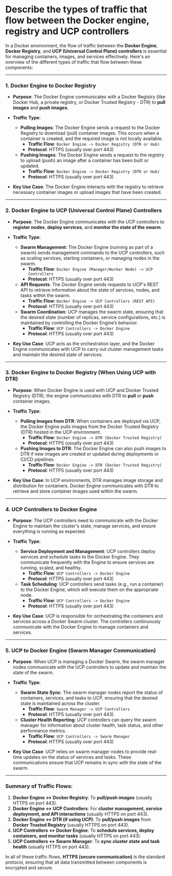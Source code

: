 # Describe the types of traffic that flow between the Docker engine, registry and UCP controllers

In a Docker environment, the flow of traffic between the **Docker Engine**, **Docker Registry**, and **UCP (Universal Control Plane) controllers** is essential for managing containers, images, and services effectively. Here's an overview of the different types of traffic that flow between these components:

---

### **1. Docker Engine to Docker Registry**
- **Purpose**: The Docker Engine communicates with a Docker Registry (like Docker Hub, a private registry, or Docker Trusted Registry - DTR) to **pull images** and **push images**.

- **Traffic Type**:
  - **Pulling Images**: The Docker Engine sends a request to the Docker Registry to download (pull) container images. This occurs when a container is created, and the required image is not locally available.
    - **Traffic Flow**: `Docker Engine -> Docker Registry (DTR or Hub)`
    - **Protocol**: HTTPS (usually over port 443)
  - **Pushing Images**: The Docker Engine sends a request to the registry to upload (push) an image after a container has been built or updated.
    - **Traffic Flow**: `Docker Engine -> Docker Registry (DTR or Hub)`
    - **Protocol**: HTTPS (usually over port 443)

- **Key Use Case**: The Docker Engine interacts with the registry to retrieve necessary container images or upload images that have been created.

---

### **2. Docker Engine to UCP (Universal Control Plane) Controllers**
- **Purpose**: The Docker Engine communicates with the UCP controllers to **register nodes**, **deploy services**, and **monitor the state of the swarm**.

- **Traffic Type**:
  - **Swarm Management**: The Docker Engine (running as part of a swarm) sends management commands to the UCP controllers, such as scaling services, starting containers, or managing nodes in the swarm.
    - **Traffic Flow**: `Docker Engine (Manager/Worker Node) -> UCP Controllers`
    - **Protocol**: HTTPS (usually over port 443)
  - **API Requests**: The Docker Engine sends requests to UCP's REST API to retrieve information about the state of services, nodes, and tasks within the swarm.
    - **Traffic Flow**: `Docker Engine -> UCP Controllers (REST API)`
    - **Protocol**: HTTPS (usually over port 443)
  - **Swarm Coordination**: UCP manages the swarm state, ensuring that the desired state (number of replicas, service configurations, etc.) is maintained by controlling the Docker Engine’s behavior.
    - **Traffic Flow**: `UCP Controllers -> Docker Engine`
    - **Protocol**: HTTPS (usually over port 443)

- **Key Use Case**: UCP acts as the orchestration layer, and the Docker Engine communicates with UCP to carry out cluster management tasks and maintain the desired state of services.

---

### **3. Docker Engine to Docker Registry (When Using UCP with DTR)**
- **Purpose**: When Docker Engine is used with UCP and Docker Trusted Registry (DTR), the engine communicates with DTR to **pull** or **push** container images.

- **Traffic Type**:
  - **Pulling Images from DTR**: When containers are deployed via UCP, the Docker Engine pulls images from the Docker Trusted Registry (DTR) hosted in the UCP environment.
    - **Traffic Flow**: `Docker Engine -> DTR (Docker Trusted Registry)`
    - **Protocol**: HTTPS (usually over port 443)
  - **Pushing Images to DTR**: The Docker Engine can also push images to DTR if new images are created or updated during deployments or CI/CD pipelines.
    - **Traffic Flow**: `Docker Engine -> DTR (Docker Trusted Registry)`
    - **Protocol**: HTTPS (usually over port 443)

- **Key Use Case**: In UCP environments, DTR manages image storage and distribution for containers. Docker Engine communicates with DTR to retrieve and store container images used within the swarm.

---

### **4. UCP Controllers to Docker Engine**
- **Purpose**: The UCP controllers need to communicate with the Docker Engine to maintain the cluster's state, manage services, and ensure everything is running as expected.

- **Traffic Type**:
  - **Service Deployment and Management**: UCP controllers deploy services and schedule tasks to the Docker Engine. They communicate frequently with the Engine to ensure services are running, scaled, and healthy.
    - **Traffic Flow**: `UCP Controllers -> Docker Engine`
    - **Protocol**: HTTPS (usually over port 443)
  - **Task Scheduling**: UCP controllers send tasks (e.g., run a container) to the Docker Engine, which will execute them on the appropriate node.
    - **Traffic Flow**: `UCP Controllers -> Docker Engine`
    - **Protocol**: HTTPS (usually over port 443)

- **Key Use Case**: UCP is responsible for orchestrating the containers and services across a Docker Swarm cluster. The controllers continuously communicate with the Docker Engine to manage containers and services.

---

### **5. UCP to Docker Engine (Swarm Manager Communication)**
- **Purpose**: When UCP is managing a Docker Swarm, the swarm manager nodes communicate with the UCP controllers to update and maintain the state of the swarm.

- **Traffic Type**:
  - **Swarm State Sync**: The swarm manager nodes report the status of containers, services, and tasks to UCP, ensuring that the desired state is maintained across the cluster.
    - **Traffic Flow**: `Swarm Manager -> UCP Controllers`
    - **Protocol**: HTTPS (usually over port 443)
  - **Cluster Health Reporting**: UCP controllers can query the swarm manager for information about cluster health, task status, and other performance metrics.
    - **Traffic Flow**: `UCP Controllers -> Swarm Manager`
    - **Protocol**: HTTPS (usually over port 443)

- **Key Use Case**: UCP relies on swarm manager nodes to provide real-time updates on the status of services and tasks. These communications ensure that UCP remains in sync with the state of the swarm.

---

### **Summary of Traffic Flows:**

1. **Docker Engine ↔ Docker Registry**: To **pull/push images** (usually HTTPS on port 443).
2. **Docker Engine ↔ UCP Controllers**: For **cluster management, service deployment, and API interactions** (usually HTTPS on port 443).
3. **Docker Engine ↔ DTR (if using UCP)**: To **pull/push images** from **Docker Trusted Registry** (usually HTTPS on port 443).
4. **UCP Controllers ↔ Docker Engine**: To **schedule services, deploy containers, and monitor tasks** (usually HTTPS on port 443).
5. **UCP Controllers ↔ Swarm Manager**: To **sync cluster state and task health** (usually HTTPS on port 443).

In all of these traffic flows, **HTTPS (secure communication)** is the standard protocol, ensuring that all data transmitted between components is encrypted and secure.